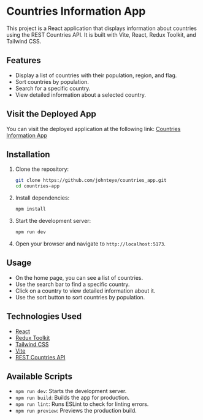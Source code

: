 # Countries Information App

This project is a React application that displays information about countries using the REST Countries API. It is built with Vite, React, Redux Toolkit, and Tailwind CSS.

## Features

- Display a list of countries with their population, region, and flag.
- Sort countries by population.
- Search for a specific country.
- View detailed information about a selected country.

## Visit the Deployed App

You can visit the deployed application at the following link: [Countries Information App](https://countries-a3t1jfpdc-johnteyes-projects.vercel.app/)


## Installation

1. Clone the repository:
    ```sh
    git clone https://github.com/johnteye/countries_app.git
    cd countries-app
    ```

2. Install dependencies:
    ```sh
    npm install
    ```

3. Start the development server:
    ```sh
    npm run dev
    ```

4. Open your browser and navigate to `http://localhost:5173`.

## Usage

- On the home page, you can see a list of countries.
- Use the search bar to find a specific country.
- Click on a country to view detailed information about it.
- Use the sort button to sort countries by population.

## Technologies Used

- [React](https://reactjs.org/)
- [Redux Toolkit](https://redux-toolkit.js.org/)
- [Tailwind CSS](https://tailwindcss.com/)
- [Vite](https://vitejs.dev/)
- [REST Countries API](https://restcountries.com/)

## Available Scripts

- `npm run dev`: Starts the development server.
- `npm run build`: Builds the app for production.
- `npm run lint`: Runs ESLint to check for linting errors.
- `npm run preview`: Previews the production build.

